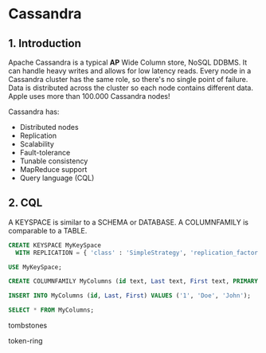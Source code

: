 # Cassandra

## 1. Introduction

Apache Cassandra is a typical **AP** Wide Column store, NoSQL DDBMS. It can handle heavy writes and allows for low latency reads. Every node in a Cassandra cluster has the same role, so there's no single point of failure. Data is distributed across the cluster so each node contains different data. Apple uses more than 100.000 Cassandra nodes! 

Cassandra has:

* Distributed nodes
* Replication
* Scalability
* Fault-tolerance
* Tunable consistency
* MapReduce support
* Query language \(CQL\)

## 2. CQL

A KEYSPACE is similar to a SCHEMA or DATABASE. A COLUMNFAMILY is comparable to a TABLE.

```sql
CREATE KEYSPACE MyKeySpace
  WITH REPLICATION = { 'class' : 'SimpleStrategy', 'replication_factor' : 3 };

USE MyKeySpace;

CREATE COLUMNFAMILY MyColumns (id text, Last text, First text, PRIMARY KEY(id));

INSERT INTO MyColumns (id, Last, First) VALUES ('1', 'Doe', 'John');

SELECT * FROM MyColumns;
```

  


tombstones

token-ring





